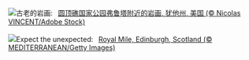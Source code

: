 ![](https://www.bing.com/th?id=OHR.FruitaPetroglyphs_ZH-CN5423905955_UHD.jpg&w=1000)古老的岩画:&nbsp;&ensp;[圆顶礁国家公园弗鲁塔附近的岩画, 犹他州, 美国 (© Nicolas VINCENT/Adobe Stock)](https://www.bing.com/th?id=OHR.FruitaPetroglyphs_ZH-CN5423905955_UHD.jpg)
<br><br/>
![](https://www.bing.com/th?id=OHR.EdinburghFringe_EN-US5923216873_UHD.jpg&w=1000)Expect the unexpected:&nbsp;&ensp;[Royal Mile, Edinburgh, Scotland (© MEDITERRANEAN/Getty Images)](https://www.bing.com/th?id=OHR.EdinburghFringe_EN-US5923216873_UHD.jpg)
<br><br/>
